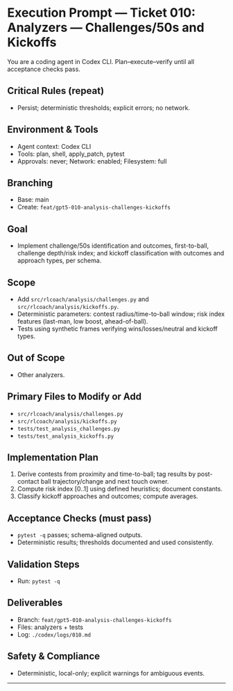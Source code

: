 # Execution Prompt — Ticket 010: Analyzers — Challenges/50s and Kickoffs

You are a coding agent in Codex CLI. Plan–execute–verify until all acceptance checks pass.

## Critical Rules (repeat)
- Persist; deterministic thresholds; explicit errors; no network.

## Environment & Tools
- Agent context: Codex CLI
- Tools: plan, shell, apply_patch, pytest
- Approvals: never; Network: enabled; Filesystem: full

## Branching
- Base: main
- Create: `feat/gpt5-010-analysis-challenges-kickoffs`

## Goal
- Implement challenge/50s identification and outcomes, first-to-ball, challenge depth/risk index; and kickoff classification with outcomes and approach types, per schema.

## Scope
- Add `src/rlcoach/analysis/challenges.py` and `src/rlcoach/analysis/kickoffs.py`.
- Deterministic parameters: contest radius/time-to-ball window; risk index features (last-man, low boost, ahead-of-ball).
- Tests using synthetic frames verifying wins/losses/neutral and kickoff types.

## Out of Scope
- Other analyzers.

## Primary Files to Modify or Add
- `src/rlcoach/analysis/challenges.py`
- `src/rlcoach/analysis/kickoffs.py`
- `tests/test_analysis_challenges.py`
- `tests/test_analysis_kickoffs.py`

## Implementation Plan
1) Derive contests from proximity and time-to-ball; tag results by post-contact ball trajectory/change and next touch owner.
2) Compute risk index [0..1] using defined heuristics; document constants.
3) Classify kickoff approaches and outcomes; compute averages.

## Acceptance Checks (must pass)
- `pytest -q` passes; schema-aligned outputs.
- Deterministic results; thresholds documented and used consistently.

## Validation Steps
- Run: `pytest -q`

## Deliverables
- Branch: `feat/gpt5-010-analysis-challenges-kickoffs`
- Files: analyzers + tests
- Log: `./codex/logs/010.md`

## Safety & Compliance
- Deterministic, local-only; explicit warnings for ambiguous events.

---
